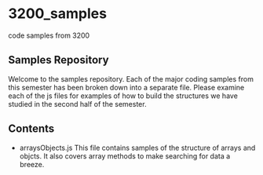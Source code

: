 # 3200_samples
code samples from 3200

## Samples Repository
Welcome to the samples repository.  Each of the major coding samples from this semester has been broken down into a separate file.  Please examine each of the js files for examples of how to build the structures we have studied in the second half of the semester.

## Contents
- arraysObjects.js
This file contains samples of the structure of arrays and objcts.  It also covers array methods to make searching for data a breeze.

